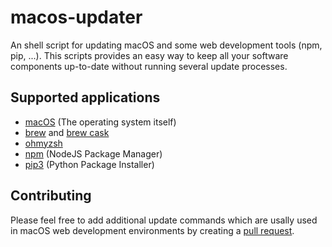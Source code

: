 # macos-updater
An shell script for updating macOS and some web development tools (npm, pip, ...). This scripts provides an easy way to keep all your software components up-to-date without running several update processes.

## Supported applications
- [macOS](https://support.apple.com/de-de/HT201541) (The operating system itself)
- [brew](https://github.com/Homebrew/brew) and [brew cask](https://github.com/Homebrew/homebrew-cask)
- [ohmyzsh](https://github.com/ohmyzsh/ohmyzsh)
- [npm](https://github.com/npm/npm) (NodeJS Package Manager)
- [pip3](https://github.com/pypa/pip) (Python Package Installer)

## Contributing
Please feel free to add additional update commands which are usally used in macOS web development environments by creating a [pull request](https://github.com/mpk-software/macos-updater/pulls).
